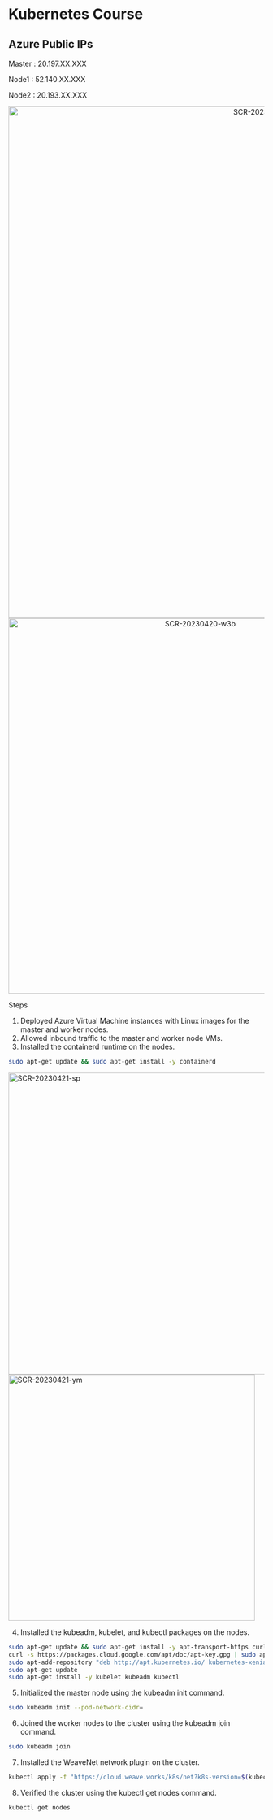 
# Kubernetes Course

## Azure Public IPs

Master : 20.197.XX.XXX

Node1 : 52.140.XX.XXX

Node2 : 20.193.XX.XXX

<div align=center> 
<img width="1008" alt="SCR-20230420-w0z" src="https://user-images.githubusercontent.com/54627871/236670331-d2449c99-7537-4f89-b1ce-1ddb2efe1e0a.png">
<img width="739" alt="SCR-20230420-w3b" src="https://user-images.githubusercontent.com/54627871/236670340-a09f2ba0-03d7-4b83-b5ee-5af0581ce556.png">
</div>

Steps

  

1. Deployed Azure Virtual Machine instances with Linux images for the master and worker nodes. 
2. Allowed inbound traffic to the master and worker node VMs.
3. Installed the containerd runtime on the nodes.
```bash
sudo apt-get update && sudo apt-get install -y containerd
```


<img width="594" alt="SCR-20230421-sp" src="https://user-images.githubusercontent.com/54627871/236670442-0d783998-334b-4fd3-b87f-8e8d09b33c1c.png">
<img width="485" alt="SCR-20230421-ym" src="https://user-images.githubusercontent.com/54627871/236670444-4ddc4886-8c05-4059-91bb-36f4600cf751.png">


4. Installed the kubeadm, kubelet, and kubectl packages on the nodes.
```bash
sudo apt-get update && sudo apt-get install -y apt-transport-https curl
curl -s https://packages.cloud.google.com/apt/doc/apt-key.gpg | sudo apt-key add -
sudo apt-add-repository "deb http://apt.kubernetes.io/ kubernetes-xenial main"
sudo apt-get update
sudo apt-get install -y kubelet kubeadm kubectl
```

5. Initialized the master node using the kubeadm init command.
```bash
sudo kubeadm init --pod-network-cidr= 
```

6. Joined the worker nodes to the cluster using the kubeadm join command.
```bash
sudo kubeadm join
```
7. Installed the WeaveNet network plugin on the cluster.
```bash
kubectl apply -f "https://cloud.weave.works/k8s/net?k8s-version=$(kubectl version | base64 | tr -d '\n')"
```

8. Verified the cluster using the kubectl get nodes command.
```bash
kubectl get nodes
```
